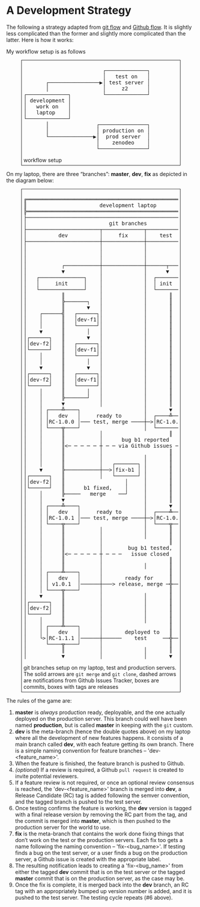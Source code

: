 # A Development Strategy

The following a strategy adapted from [git flow](https://nvie.com/posts/a-successful-git-branching-model/) and [Github flow](http://scottchacon.com/2011/08/31/github-flow.html). It is slightly less complicated than the former and slightly more complicated than the latter. Here is how it works:

My workflow setup is as follows

<figure style="border: 1px solid; padding: 5px;">
<pre class="diagram">
                         ┌─────────────┐  
                         │   test on   │  
       ┌────────────────▶│ test server │  
       │                 │     z2      │  
┌─────────────┐          └─────────────┘  
│ development │                         
│   work on   │                         
│   laptop    │                         
└─────────────┘                         
       │               ┌───────────────┐
       │               │ production on │
       └──────────────▶│  prod server  │
                       │    zenodeo    │
                       └───────────────┘
</pre>
    <figcaption>workflow setup</figcaption>
</figure>

On my laptop, there are three “branches”: **master**, **dev**, **fix** as depicted in the diagram below:

<figure style="border: 1px solid; padding: 5px;">
<pre class="diagram">
╔═════════════════════════════════════════════════════════════════╦══════════════╦══════════════════╗
║                       development laptop                        ║ test server  ║   prod server    ║
╠═════════════════════════════════════════════════════════════════╬══════════════╬══════════════════╣
├─────────────────────────────────────────────────────────────────┤              │                  │
│                          git branches                           │              │                  │
├───────────────────────┬─────────────┬─────────────┬─────────────┤              │                  │
│          dev          │     fix     │    test     │   master    │              │                  │
├───────────────────────┼─────────────┼─────────────┼─────────────┤              │                  │
│                       │             │             │ ┌─────────┐ │              │                  │
│                       │             │             │ │  init   │ │              │                  │
│                       │             │             │ │(could be│ │              │                  │
│           ┌───────────┼─────────────┼──────┬──────┼─│   the   │ │              │                  │
│           ▼           │             │      ▼      │ │ current │ │              │                  │
│   ┌──────────────┐    │             │  ┌───────┐  │ └─────────┘ │              │                  │
│   │     init     │    │             │  │ init  │  │      ║      │              │                  │
│   └──────────────┘    │             │  └───────┘  │      ║      │              │                  │
│           ║           │             │       ║     │      ║      │              │                  │
│           ╠───────┐   │             │       ║     │      ║      │              │                  │
│           ║       ▼   │             │       ║     │      ║      │              │                  │
│    ┌──────╣   ┌──────┐│             │       ║     │      ║      │              │                  │
│    │      ║   │dev-f1││             │       ║     │      ║      │              │                  │
│    │      ║   └──────┘│             │       ║     │      ║      │              │                  │
│    ▼      ║       │   │             │       ║     │      ║      │              │                  │
│┌──────┐   ║       ▼   │             │       ║     │      ║      │              │                  │
││dev-f2│   ║   ┌──────┐│             │       ║     │      ║      │              │                  │
│└──────┘   ║   │dev-f1││             │       ║     │      ║      │              │                  │
│    │      ║   └──────┘│             │       ║     │      ║      │              │                  │
│    │      ║       │   │             │       ║     │      ║      │              │                  │
│    ▼      ║       ▼   │             │       ║     │      ║      │              │                  │
│┌──────┐   ║   ┌──────┐│             │       ║     │      ║      │              │                  │
││dev-f2│   ║   │dev-f1││             │       ║     │      ║      │              │                  │
│└──────┘   ║   └──────┘│             │       ║     │      ║      │              │                  │
│    │      ║       │   │             │       ║     │      ║      │              │                  │
│    │      ╠───────┘   │             │       ║     │      ║      │              │                  │
│    │      ▼           │             │       ║     │      ║      │              │                  │
│    │ ┌────╩────┐                    │       ▼                   │ ┌──────────┐ │                  │
│    │ │   dev   │     ready to       │  ┌────╩───┐  deployed     │ │   test   │ │                  │
│    │ │RC-1.0.0 │─── test, merge ────┼─>│RC-1.0.0│─  to test  ───┼>│ RC-1.0.0 │ │                  │
│    │ └────╦────┘                    │  └────────┘               │ └──────────┘ │                  │
│    │      ║           │                     ║     │      ║      │       │      │                  │
│    │      ║           │      bug b1 reported      │      ║      │              │                  │
│    │      ║<─ ─ ─ ─ ─ ┼ ─ ─ via Github issues ─ ─ ┼ ─ ─ ─║─ ─ ─ ┼ ─ ─ ─ ┘      │                  │
│    │      ║           │                     ║     │      ║      │              │                  │
│    │      ║           │             │       ║     │      ║      │              │                  │
│    │      ║           │   ┌───────┐ │       ║     │      ║      │              │                  │
│    ▼      ╠───────────┼──>│fix-b1 │ │       ║     │      ║      │              │                  │
│┌──────┐   ║           │   └───────┘ │       ║     │      ║      │              │                  │
││dev-f2│   ║                   │     │       ║     │      ║      │              │                  │
│└──────┘   ║      b1 fixed,    │     │       ║     │      ║      │              │                  │
│    │      ╠─────   merge    ──┘     │       ║     │      ║      │              │                  │
│    │      ▼                         │       ║     │      ║      │              │                  │
│    │ ┌────╩────┐                    │       ▼     │             │ ┌──────────┐ │                  │
│    │ │   dev   │     ready to       │  ┌────╩───┐ │  deployed   │ │   test   │ │                  │
│    │ │RC-1.0.1 │─── test, merge ────┼─>│RC-1.0.0│─┼─  to test  ─┼>│ RC-1.0.1 │ │                  │
│    │ └────╦────┘                    │  └────╦───┘ │             │ └──────────┘ │                  │
│    │      ║           │             │       ║     │      ║      │       │      │                  │
│    │      ║           │             │       ║     │      ║      │              │                  │
│    │      ║           │                     ║     │      ║      │       │      │                  │
│    │      ║           │        bug b1 tested,     │      ║      │              │                  │
│    │      ║<─ ─ ─ ─ ─ ┼ ─ ─ ─   issue closed    ─ ┼ ─ ─ ─║─ ─ ─ ┼ ─ ─ ─ ┘      │                  │
│    │      ║           │                     ║     │      ║      │              │                  │
│    │      ║           │             │       ║     │      ║      │              │                  │
│    │ ┌────╩────┐      │                     ║     │      ║      │              │                  │
│    │ │   dev   │      │       ready for     ║     │  ┌───╩───┐  │  deployed to │    ┌───────┐     │
│    │ │ v1.0.1  │──────┼───> release, merge ─╬─────┼──│v1.0.1 │──┼─ production  ├───>│v1.0.1 │     │
│    │ └────╦────┘      │                     ║     │  └───╦───┘  │              │    └───────┘     │
│    ▼      ║           │             │       ║     │      ║      │              │                  │
│┌──────┐   ║           │             │       ║     │      ║      │              │                  │
││dev-f2│   ║           │             │       ║     │      ║      │              │                  │
│└──────┘   ║           │             │       ║     │      ║      │              │                  │
│    │      ║           │             │       ║     │      ║      │              │                  │
│    │ ┌────╩────┐      │                     ║     │      ║      │ ┌──────────┐ │                  │
│    │ │   dev   │      │       deployed to   ║     │      ║      │ │   test   │ │                  │
│    └>│RC-1.1.1 │──────┼──────    test     ──╬─────┼──────╬──────┼>│ RC-1.1.1 │ │                  │
│      └────╦────┘      │                     ║     │      ║      │ └──────────┘ │                  │
│           ║           │             │       ║     │      ║      │              │                  │
│           ▼           │             │       ▼     │      ▼      │              │                  │
</pre>
    <figcaption>git branches setup on my laptop, test and production servers. The solid arrows are <code>git merge</code> and <code>git clone</code>, dashed arrows are notifications from Github Issues Tracker, boxes are commits, boxes with tags are releases</figcaption>
</figure>

The rules of the game are:

1. **master** is *always* production ready, deployable, and the one actually deployed on the production server. This branch could well have been named **production**, but is called **master** in keeping with the `git` custom.
2. **dev** is the meta-branch (hence the double quotes above) on my laptop where all the development of new features happens. it consists of a main branch called **dev**, with each feature getting its own branch. There is a simple naming convention for feature branches – 'dev-<feature_name>'. 
3. When the feature is finished, the feature branch is pushed to Github.
4. *(optional)* If a review is required, a Github `pull request` is created to invite potential reviewers.
5. If a feature review is not required, or once an optional review consensus is reached, the 'dev-<feature_name>' branch is merged into **dev**, a Release Candidate (RC) tag is added following the semver convention, and the tagged branch is pushed to the test server.
6. Once testing confirms the feature is working, the **dev** version is tagged with a final release version by removing the RC part from the tag, and the commit is merged into **master**, which is then pushed to the production server for the world to use.
7. **fix** is the meta-branch that contains the work done fixing things that don’t work on the test or the production servers. Each fix too gets a name following the naming convention – 'fix-<bug_name>'. If testing finds a bug on the test server, or a user finds a bug on the production server, a Github issue is created with the appropriate label. 
8. The resulting notification leads to creating a 'fix-<bug_name>' from either the tagged **dev** commit that is on the test server or the tagged **master** commit that is on the production server, as the case may be. 
9. Once the fix is complete, it is merged back into the **dev** branch, an RC tag with an appropriately bumped up version number is added, and it is pushed to the test server. The testing cycle repeats (#6 above).